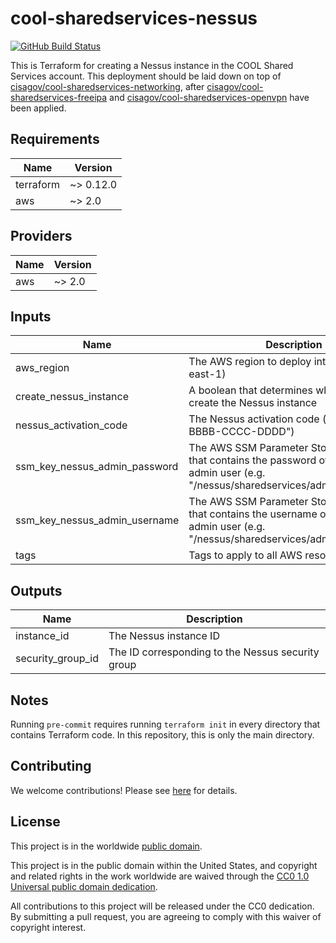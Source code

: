 # cool-sharedservices-nessus #

[![GitHub Build Status](https://github.com/cisagov/cool-sharedservices-nessus/workflows/build/badge.svg)](https://github.com/cisagov/cool-sharedservices-nessus/actions)

This is Terraform for creating a Nessus instance in the COOL Shared Services
account.  This deployment should be laid down on top of
[cisagov/cool-sharedservices-networking](https://github.com/cisagov/cool-sharedservices-networking),
after
[cisagov/cool-sharedservices-freeipa](https://github.com/cisagov/cool-sharedservices-freeipa)
and
[cisagov/cool-sharedservices-openvpn](https://github.com/cisagov/cool-sharedservices-openvpn)
have been applied.

## Requirements ##

| Name | Version |
|------|---------|
| terraform | ~> 0.12.0 |
| aws | ~> 2.0 |

## Providers ##

| Name | Version |
|------|---------|
| aws | ~> 2.0 |

## Inputs ##

| Name | Description | Type | Default | Required |
|------|-------------|:----:|:-------:|:--------:|
| aws_region | The AWS region to deploy into (e.g. us-east-1) | `string` | `us-east-1` | no |
| create_nessus_instance | A boolean that determines whether or not to create the Nessus instance | `bool` | `false` | no |
| nessus_activation_code | The Nessus activation code (e.g. "AAAA-BBBB-CCCC-DDDD") | `string` | `""` | no |
| ssm_key_nessus_admin_password | The AWS SSM Parameter Store parameter that contains the password of the Nessus admin user (e.g. "/nessus/sharedservices/admin_password") | `string` | `/nessus/sharedservices/admin_password` | no |
| ssm_key_nessus_admin_username | The AWS SSM Parameter Store parameter that contains the username of the Nessus admin user (e.g. "/nessus/sharedservices/admin_username") | `string` | `/nessus/sharedservices/admin_username` | no |
| tags | Tags to apply to all AWS resources created | `map(string)` | `{}` | no |

## Outputs ##

| Name | Description |
|------|-------------|
| instance_id | The Nessus instance ID |
| security_group_id | The ID corresponding to the Nessus security group |

## Notes ##

Running `pre-commit` requires running `terraform init` in every directory that
contains Terraform code. In this repository, this is only the main directory.

## Contributing ##

We welcome contributions!  Please see [here](CONTRIBUTING.md) for
details.

## License ##

This project is in the worldwide [public domain](LICENSE).

This project is in the public domain within the United States, and
copyright and related rights in the work worldwide are waived through
the [CC0 1.0 Universal public domain
dedication](https://creativecommons.org/publicdomain/zero/1.0/).

All contributions to this project will be released under the CC0
dedication. By submitting a pull request, you are agreeing to comply
with this waiver of copyright interest.
